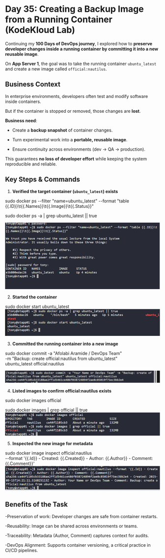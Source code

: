 # Day 35: Creating a Backup Image from a Running Container (KodeKloud Lab)

Continuing my **100 Days of DevOps journey**, I explored how to **preserve developer changes inside a running container by committing it into a new reusable image**.  

On **App Server 1**, the goal was to take the running container `ubuntu_latest` and create a new image called `official:nautilus`.


## Business Context

In enterprise environments, developers often test and modify software inside containers.  

But if the container is stopped or removed, those changes are **lost**.  

**Business need**:  

- Create a **backup snapshot** of container changes.  

- Turn experimental work into a **portable, reusable image**.  

- Ensure continuity across environments (dev → QA → production).  

This guarantees **no loss of developer effort** while keeping the system reproducible and reliable.

## Key Steps & Commands

1. **Verified the target container (`ubuntu_latest`) exists**

sudo docker ps --filter "name=ubuntu_latest" --format "table {{.ID}}\t{{.Names}}\t{{.Image}}\t{{.Status}}"

sudo docker ps -a | grep ubuntu_latest || true

![Screenshot](screenshots/verify_container.png)

2. **Started the container**

sudo docker start ubuntu_latest
![Screenshot](screenshots/start_container.png)

3. **Committed the running container into a new image**

sudo docker commit -a "Afolabi Aramide / DevOps Team" \
  -m "Backup: create official:nautilus from ubuntu_latest" \
  ubuntu_latest official:nautilus

![Screenshot](screenshots/commit_new_image.png)

4. **Listed images to confirm official:nautilus exists**

sudo docker images official

sudo docker images | grep official || true
![Screenshot](screenshots/images_list.png)

5. **Inspected the new image for metadata**

sudo docker image inspect official:nautilus \
  --format '{{.Id}} - Created: {{.Created}} - Author: {{.Author}} - Comment: {{.Comment}}'
![Screenshot](screenshots/inspect_images.png)

## Benefits of the Task
-Preservation of work: Developer changes are safe from container restarts.

-Reusability: Image can be shared across environments or teams.

-Traceability: Metadata (Author, Comment) captures context for audits.

-DevOps Alignment: Supports container versioning, a critical practice in CI/CD pipelines.
